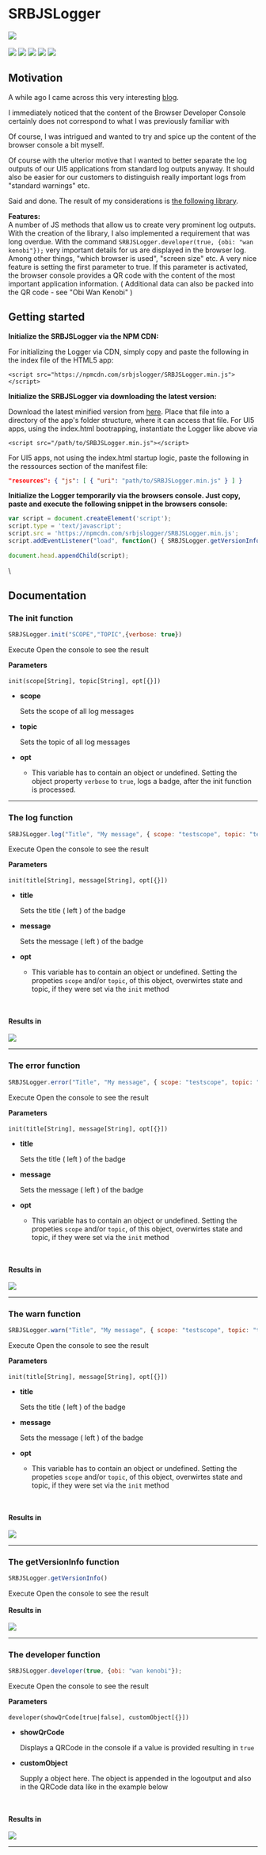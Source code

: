 <!--<script src="https://npmcdn.com/srbjslogger/SRBJSLogger.min.js"></script>-->

<!--<script src="https://npmcdn.com/srbjslogger@1.3.17/SRBJSLogger.min.js"></script>-->

<!--<ui5-message-strip design="Information" hidden="true">Information MessageStrip</ui5-message-strip>-->

<!--<ui5-button icon="menu" slot="startButton" id="toggle"></ui5-button>-->

<!--<ui5-title level="H1" style="">Guide for the SRBJSLogger</ui5-title>-->

<!--<code>Testing the code</code>-->

# SRBJSLogger

[![](https://unpkg.com/srbjslogger/ressources/images/srb_logo.png)](https://www.srb.at)\
\
[![](https://img.shields.io/static/v1.svg?color=f5d410\&labelColor=11215a\&logoColor=ffffff\&style=for-the-badge\&label=srb.at\&message=Blog)](https://www.srb.at/blog--events/) [![](https://img.shields.io/static/v1.svg?color=f5d410\&labelColor=11215a\&logoColor=ffffff\&style=for-the-badge\&label=srb.at\&message=Products)](https://www.srb.at/produkte/) [![](https://img.shields.io/static/v1.svg?color=f5d410\&labelColor=11215a\&logoColor=ffffff\&style=for-the-badge\&label=srb.at\&message=github\&logo=github)](https://github.com/SRBConsultingTeam/) [![](https://img.shields.io/static/v1.svg?color=f5d410\&labelColor=11215a\&logoColor=ffffff\&style=for-the-badge\&label=NPM\&message=srbjslogger\&logo=npm)](https://www.npmjs.com/package/srbjslogger) [![](https://img.shields.io/static/v1.svg?color=f5d410\&labelColor=11215a\&logoColor=ffffff\&style=for-the-badge\&label=License\&message=MIT)](LICENSE)

## Motivation

A while ago I came across this very interesting [blog](https://www.bennadel.com/blog/3941-styling-console-log-output-formatting-with-css.htm").

I immediately noticed that the content of the Browser Developer Console certainly does not correspond to what I was previously familiar with

Of course, I was intrigued and wanted to try and spice up the content of the browser console a bit myself.

Of course with the ulterior motive that I wanted to better separate the log outputs of our UI5 applications from standard log outputs anyway. It should also be easier for our customers to distinguish really important logs from "standard warnings" etc.

Said and done. The result of my considerations is [the following library](https://www.npmjs.com/package/srbjslogger).

**Features:**\
A number of JS methods that allow us to create very prominent log outputs.\
With the creation of the library, I also implemented a requirement that was long overdue. With the command `SRBJSLogger.developer(true, {obi: "wan kenobi"});` very important details for us are displayed in the browser log. Among other things, "which browser is used", "screen size" etc. A very nice feature is setting the first parameter to true. If this parameter is activated, the browser console provides a QR code with the content of the most important application information. ( Additional data can also be packed into the QR code - see "Obi Wan Kenobi" )

## Getting started

**Initialize the SRBJSLogger via the NPM CDN:**

For initializing the Logger via CDN, simply copy and paste the following in the index file of the HTML5 app:

```markup
<script src="https://npmcdn.com/srbjslogger/SRBJSLogger.min.js"></script>
```

**Initialize the SRBJSLogger via downloading the latest version:**

Download the latest minified version from [here](https://npmcdn.com/srbjslogger/SRBJSLogger.min.js). Place that file into a directory of the app's folder structure, where it can access that file. For UI5 apps, using the index.html bootrapping, instantiate the Logger like above via

```markup
<script src="/path/to/SRBJSLogger.min.js"></script>
```

For UI5 apps, not using the index.html startup logic, paste the following in the ressources section of the manifest file:

```json
"resources": { "js": [ { "uri": "path/to/SRBJSLogger.min.js" } ] }
```

**Initialize the Logger temporarily via the browsers console. Just copy, paste and execute the following snippet in the browsers console:**

```js
var script = document.createElement('script');
script.type = 'text/javascript';
script.src = 'https://npmcdn.com/srbjslogger/SRBJSLogger.min.js';
script.addEventListener("load", function() { SRBJSLogger.getVersionInfo(); });
    
document.head.appendChild(script);
```

\


## Documentation

### The init function

```js
SRBJSLogger.init("SCOPE","TOPIC",{verbose: true})
```

Execute Open the console to see the result

**Parameters**\
\
`init(scope[String], topic[String], opt[{}])`

*   **scope**

    Sets the scope of all log messages

*   **topic**

    Sets the topic of all log messages

*   **opt**

    *   This variable has to contain an object or undefined. Setting the object property `verbose` to `true`, logs a badge, after the init function is processed.

***

### The log function

```js
SRBJSLogger.log("Title", "My message", { scope: "testscope", topic: "testtopic" })
```

Execute Open the console to see the result

**Parameters**\
\
`init(title[String], message[String], opt[{}])`

*   **title**

    Sets the title ( left ) of the badge

*   **message**

    Sets the message ( left ) of the badge

*   **opt**

    *   This variable has to contain an object or undefined. Setting the propeties `scope` and/or `topic`, of this object, overwirtes state and topic, if they were set via the `init` method

\
\
**Results in**\
\
![](https://unpkg.com/srbjslogger/ressources/images/logResult.png)

***

### The error function

```js
SRBJSLogger.error("Title", "My message", { scope: "testscope", topic: "testtopic" })
```

Execute Open the console to see the result

**Parameters**\
\
`init(title[String], message[String], opt[{}])`

*   **title**

    Sets the title ( left ) of the badge

*   **message**

    Sets the message ( left ) of the badge

*   **opt**

    *   This variable has to contain an object or undefined. Setting the propeties `scope` and/or `topic`, of this object, overwirtes state and topic, if they were set via the `init` method

\
\
**Results in**\
\
![](https://unpkg.com/srbjslogger/ressources/images/errorResult.png)

***

### The warn function

```js
SRBJSLogger.warn("Title", "My message", { scope: "testscope", topic: "testtopic" })
```

Execute Open the console to see the result

**Parameters**\
\
`init(title[String], message[String], opt[{}])`

*   **title**

    Sets the title ( left ) of the badge

*   **message**

    Sets the message ( left ) of the badge

*   **opt**

    *   This variable has to contain an object or undefined. Setting the propeties `scope` and/or `topic`, of this object, overwirtes state and topic, if they were set via the `init` method

\
\
**Results in**\
\
![](https://unpkg.com/srbjslogger/ressources/images/warnResult.png)

***

### The getVersionInfo function

```js
SRBJSLogger.getVersionInfo()
```

Execute Open the console to see the result\
\
**Results in**\
\
![](https://unpkg.com/srbjslogger/ressources/images/getVersionInfoResult.png)

***

### The developer function

```js
SRBJSLogger.developer(true, {obi: "wan kenobi"});
```

Execute Open the console to see the result

**Parameters**\
\
`developer(showQrCode[true|false], customObject[{}])`

*   **showQrCode**

    Displays a QRCode in the console if a value is provided resulting in `true`

*   **customObject**

    Supply a object here. The object is appended in the logoutput and also in the QRCode data like in the example below

\
\
**Results in**\
\
![](https://unpkg.com/srbjslogger/ressources/images/developerResult.png)

***
